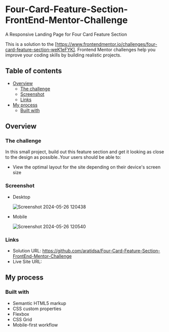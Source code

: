 # Four-Card-Feature-Section-FrontEnd-Mentor-Challenge
A Responsive Landing Page for Four Card Feature Section 

This is a solution to the [https://www.frontendmentor.io/challenges/four-card-feature-section-weK1eFYK]. Frontend Mentor challenges help you improve your coding skills by building realistic projects.

## Table of contents

- [Overview](#overview)
  - [The challenge](#the-challenge)
  - [Screenshot](#screenshot)
  - [Links](#links)
- [My process](#my-process)
  - [Built with](#built-with)

## Overview

### The challenge
In this small project, build out this feature section and get it looking as close to the design as possible..Your users should be able to:
- View the optimal layout for the site depending on their device's screen size

### Screenshot
- Desktop
    
  ![Screenshot 2024-05-26 120438](https://github.com/aratidsa/Four-Card-Feature-Section-FrontEnd-Mentor-Challenge/assets/128802362/c7619841-8481-41c7-a1b9-d2701bed13a6)

- Mobile
  
   ![Screenshot 2024-05-26 120540](https://github.com/aratidsa/Four-Card-Feature-Section-FrontEnd-Mentor-Challenge/assets/128802362/e16a7156-905e-4d89-98e6-b462ffdf9ba6)

### Links

- Solution URL: https://github.com/aratidsa/Four-Card-Feature-Section-FrontEnd-Mentor-Challenge
- Live Site URL: 

## My process

### Built with

- Semantic HTML5 markup
- CSS custom properties
- Flexbox
- CSS Grid
- Mobile-first workflow

